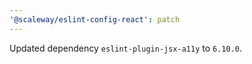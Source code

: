 ```yaml
---
'@scaleway/eslint-config-react': patch
---
```


Updated dependency `eslint-plugin-jsx-a11y` to `6.10.0`.
